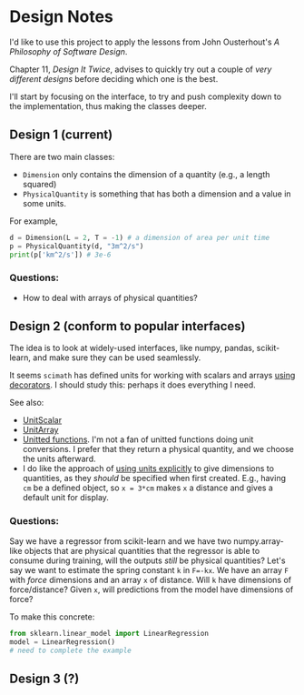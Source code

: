 # Design Notes

I'd like to use this project to apply the lessons from John Ousterhout's _A Philosophy of Software Design_. 

Chapter 11, _Design It Twice_, advises to quickly try out a couple of _very different designs_ before deciding which one is the best.

I'll start by focusing on the interface, to try and push complexity down to the implementation, thus making the classes deeper.

## Design 1 (current)


There are two main classes:
* `Dimension` only contains the dimension of a quantity (e.g., a length squared)
* `PhysicalQuantity` is something that has both a dimension and a value in some units.

For example,

```python
d = Dimension(L = 2, T = -1) # a dimension of area per unit time
p = PhysicalQuantity(d, "3m^2/s")
print(p['km^2/s']) # 3e-6
```

### Questions:

* How to deal with arrays of physical quantities?

## Design 2 (conform to popular interfaces)

The idea is to look at widely-used interfaces, like numpy, pandas, scikit-learn, and make sure they can be used seamlessly.

It seems `scimath` has defined units for working with scalars and arrays [using decorators](http://docs.enthought.com/scimath/units/unit_numpy.html). I should study this: perhaps it does everything I need.

See also:

* [UnitScalar](http://docs.enthought.com/scimath/units/user_ref.html#scimath.units.unit_scalar.UnitScalar)
* [UnitArray](http://docs.enthought.com/scimath/units/user_ref.html#scimath.units.unit_scalar.UnitArray)
* [Unitted functions](http://docs.enthought.com/scimath/units/unit_funcs.html#unit-funcs). I'm not a fan of unitted functions doing unit conversions. I prefer that they return a physical quantity, and we choose the units afterward.
* I do like the approach of [using units explicitly](http://docs.enthought.com/scimath/units/intro.html) to give dimensions to quantities, as they _should_ be specified when first created. E.g., having `cm` be a defined object, so `x = 3*cm` makes `x` a distance and gives a default unit for display.

### Questions:

Say we have a regressor from scikit-learn and we have two numpy.array-like objects that are physical quantities that the regressor is able to consume during training, will the outputs _still_ be physical quantities? Let's say we want to estimate the spring constant `k` in `F=-kx`. We have an array `F` with _force_ dimensions and an array `x` of distance. Will `k` have dimensions of force/distance? Given `x`, will predictions from the model have dimensions of force?

To make this concrete:

```python
from sklearn.linear_model import LinearRegression
model = LinearRegression()
# need to complete the example
```

## Design 3 (?)
